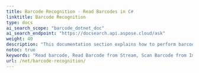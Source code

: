 ```yaml
---
title: Barcode Recognition - Read Barcodes in C#
linktitle: Barcode Recognition
type: docs
ai_search_scope: "barcode_dotnet_doc"
ai_search_endpoint: "https://docsearch.api.aspose.cloud/ask"
weight: 40
description: "This documentation section explains how to perform barcode recognition in Aspose.BarCode for .NET"
notoc: true
keywords: "Read barcode, Read Barcode from Stream, Scan Barcode from Image, Many Barcodes in One Image, Read PDF417 Barcode, Barcode in WPF Project, Aspose.BarCode, Read Barcode C#"
url: /net/barcode-recognition/
---
```

 